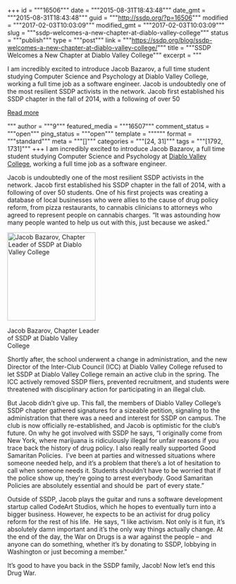 +++
id = """16506"""
date = """2015-08-31T18:43:48"""
date_gmt = """2015-08-31T18:43:48"""
guid = """http://ssdp.org/?p=16506"""
modified = """2017-02-03T10:03:09"""
modified_gmt = """2017-02-03T10:03:09"""
slug = """ssdp-welcomes-a-new-chapter-at-diablo-valley-college"""
status = """publish"""
type = """post"""
link = """https://ssdp.org/blog/ssdp-welcomes-a-new-chapter-at-diablo-valley-college/"""
title = """SSDP Welcomes a New Chapter at Diablo Valley College"""
excerpt = """<p>I am incredibly excited to introduce Jacob Bazarov, a full time student studying Computer Science and Psychology at Diablo Valley College, working a full time job as a software engineer. Jacob is undoubtedly one of the most resilient SSDP activists in the network. Jacob first established his SSDP chapter in the fall of 2014, with a following of over 50</p>
<div class="h10"></div>
<p><a class="more-link2 flat" href="https://ssdp.org/blog/ssdp-welcomes-a-new-chapter-at-diablo-valley-college/">Read more</a></p>
"""
author = """9"""
featured_media = """16507"""
comment_status = """open"""
ping_status = """open"""
template = """"""
format = """standard"""
meta = """[]"""
categories = """[24, 31]"""
tags = """[1792, 1731]"""
+++
<span style="font-weight: 400;">I am incredibly excited to introduce Jacob Bazarov, a full time student studying Computer Science and Psychology at <a href="http://ssdp.org/chapters/pacific/california/diablo-valley-college/" target="_blank">Diablo Valley College</a>, working a full time job as a software engineer. </span>

<span style="font-weight: 400;">Jacob is undoubtedly one of the most resilient SSDP activists in the network. Jacob first established his SSDP chapter in the fall of 2014, with a following of over 50 students. One of his first projects was creating a database of local businesses who were allies to the cause of drug policy reform, from pizza restaurants, to cannabis clinicians to attorneys who agreed to represent people on cannabis charges. “It was astounding how many people wanted to help us out with this, just because we asked.”</span>

<div id="attachment_16507" style="width: 210px" class="wp-caption alignright"><a href="/assets/Jacob-Bazarov.jpg"><img class="wp-image-16507" src="http://ssdp.org/assets/Jacob-Bazarov-300x300.jpg" alt="Jacob Bazarov, Chapter Leader of SSDP at Diablo Valley College" width="200" height="200" /></a><p class="wp-caption-text">Jacob Bazarov, Chapter Leader of SSDP at Diablo Valley College</p></div>

<span style="font-weight: 400;">Shortly after, the school underwent a change in administration, and the new Director of the Inter-Club Council (ICC) at Diablo Valley College refused to let SSDP at Diablo Valley College remain an active club in the spring. The ICC actively removed SSDP fliers, prevented recruitment, and students were threatened with disciplinary action for participating in an illegal club. </span>

<span style="font-weight: 400;">But Jacob didn’t give up. This fall, the members of Diablo Valley College’s SSDP chapter gathered signatures for a sizeable petition, signaling to the administration that there was a need and interest for SSDP on campus. The club is now officially re-established, and Jacob is optimistic for the club’s future. On why he got involved with SSDP he says, “I originally come from New York, where marijuana is ridiculously illegal for unfair reasons if you trace back the history of drug policy. I also really really supported Good Samaritan Policies.  I’ve been at parties and witnessed situations where someone needed help, and it’s a problem that there’s a lot of hesitation to call when someone needs it. Students shouldn’t have to be worried that if the police show up, they’re going to arrest everybody. Good Samaritan Policies are absolutely essential and should be  part of every state.”</span>

<span style="font-weight: 400;">Outside of SSDP, Jacob plays the guitar and runs a software development startup called CodeArt Studios, which he hopes to eventually turn into a bigger business. However, he expects to be an activist for drug policy reform for the rest of his life.  He says, “I like activism. Not only is it fun, it’s absolutely damn important and it’s the only way things actually change. At the end of the day, the War on Drugs is a war against the people &#8211; and anyone can do something, whether it’s by donating to SSDP, lobbying in Washington or just becoming a member.” </span>

It’s good to have you back in the SSDP family, Jacob! Now let’s end this Drug War.
